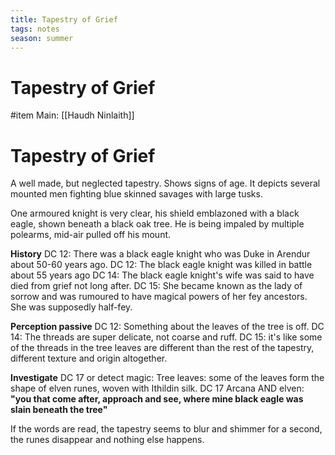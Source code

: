 ```yaml
---
title: Tapestry of Grief
tags: notes
season: summer
---
```

 
# Tapestry of Grief
#item 
Main: [[Haudh Ninlaith]] 
# Tapestry of Grief
A well made, but neglected tapestry. Shows signs of age. 
It depicts several mounted men fighting blue skinned savages with large tusks.

One armoured knight is very clear, his shield emblazoned with a black eagle, shown beneath a black oak tree. He is being impaled by multiple polearms, mid-air pulled off his mount.

**History**
DC 12: There was a black eagle knight who was Duke in Arendur about 50-60 years ago.
DC 12: The black eagle knight was killed in battle about 55 years ago
DC 14: The black eagle knight's wife was said to have died from grief not long after.
DC 15: She became known as the lady of sorrow and was rumoured to have magical powers of her fey ancestors. She was supposedly half-fey.


**Perception passive**
DC 12: Something about the leaves of the tree is off.
DC 14: The threads are super delicate, not coarse and ruff.
DC 15: it's like some of the threads in the tree leaves are different than the rest of the tapestry, different texture and origin altogether.

**Investigate**
DC 17 or detect magic: Tree leaves: some of the leaves form the shape of elven runes, woven with Ithildin silk.
DC 17 Arcana AND elven: **"you that come after, approach and see, where mine black eagle was slain beneath the tree"**

If the words are read, the tapestry seems to blur and shimmer for a second, the runes disappear and nothing else happens.
